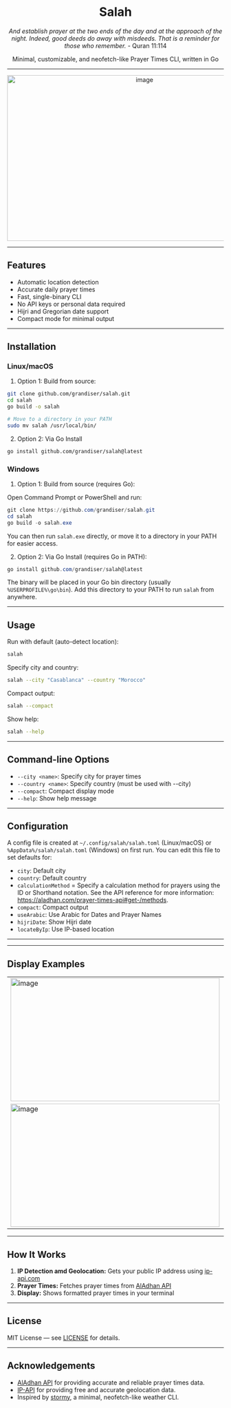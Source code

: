 <div align="center">

# Salah

*And establish prayer at the two ends of the day and at the approach of the night. Indeed, good deeds do away with misdeeds. That is a reminder for those who remember.* - Quran 11:114

Minimal, customizable, and neofetch-like Prayer Times CLI, written in Go

---
<img width="623" height="385" alt="image" src="https://github.com/user-attachments/assets/513d5624-93c0-4d82-80a2-f53a31623602" />

---

</div>

## Features

- Automatic location detection
- Accurate daily prayer times
- Fast, single-binary CLI
- No API keys or personal data required
- Hijri and Gregorian date support
- Compact mode for minimal output

---

## Installation

### Linux/macOS

1. Option 1: Build from source:

```bash
git clone github.com/grandiser/salah.git
cd salah
go build -o salah

# Move to a directory in your PATH
sudo mv salah /usr/local/bin/
```

2. Option 2: Via Go Install

```bash
go install github.com/grandiser/salah@latest
```

### Windows

1. Option 1: Build from source (requires Go):

Open Command Prompt or PowerShell and run:

```powershell
git clone https://github.com/grandiser/salah.git
cd salah
go build -o salah.exe
```

You can then run `salah.exe` directly, or move it to a directory in your PATH for easier access.

2. Option 2: Via Go Install (requires Go in PATH):

```powershell
go install github.com/grandiser/salah@latest
```

The binary will be placed in your Go bin directory (usually `%USERPROFILE%\go\bin`). Add this directory to your PATH to run `salah` from anywhere.

---

## Usage

Run with default (auto-detect location):

```bash
salah
```

Specify city and country:

```bash
salah --city "Casablanca" --country "Morocco"
```

Compact output:

```bash
salah --compact
```

Show help:

```bash
salah --help
```

---

## Command-line Options

- `--city <name>`: Specify city for prayer times
- `--country <name>`: Specify country (must be used with --city)
- `--compact`: Compact display mode
- `--help`: Show help message

---

## Configuration

A config file is created at `~/.config/salah/salah.toml` (Linux/macOS) or `%AppData%/salah/salah.toml` (Windows) on first run. You can edit this file to set defaults for:

- `city`: Default city
- `country`: Default country
- `calculationMethod` = Specify a calculation method for prayers using the ID or Shorthand notation. See the API reference for more information: https://aladhan.com/prayer-times-api#get-/methods.
- `compact`: Compact output
- `useArabic`: Use Arabic for Dates and Prayer Names
- `hijriDate`: Show Hijri date
- `locateByIp`: Use IP-based location

---

---

## Display Examples

| | |
|---|---|
| <img width="486" height="286" alt="image" src="https://github.com/user-attachments/assets/f69660ae-053d-41f4-9f39-25d39c410bc5" /> | <img width="486" height="286" alt="image" src="https://github.com/user-attachments/assets/3702dfd6-1517-4c2e-a411-c0b4b27f365a" /> |
| <img width="486" height="286" alt="image" src="https://github.com/user-attachments/assets/1e5c663f-1ef0-4d50-b39f-4cb8fe01185b" /> | <img width="486" height="286" alt="image" src="https://github.com/user-attachments/assets/d3e6d28d-9742-4662-800c-4b1a9de8c108" /> |


---

## How It Works

1. **IP Detection amd Geolocation:** Gets your public IP address using [ip-api.com](http://ip-api.com)
2. **Prayer Times:** Fetches prayer times from [AlAdhan API](https://aladhan.com/prayer-times-api)
3. **Display:** Shows formatted prayer times in your terminal

---

## License

MIT License — see [LICENSE](LICENSE) for details.

---

## Acknowledgements

- [AlAdhan API](https://aladhan.com/prayer-times-api) for providing accurate and reliable prayer times data.
- [IP-API](http://ip-api.com) for providing free and accurate geolocation data.
- Inspired by [stormy](https://github.com/ashish0kumar/stormy), a minimal, neofetch-like weather CLI.

